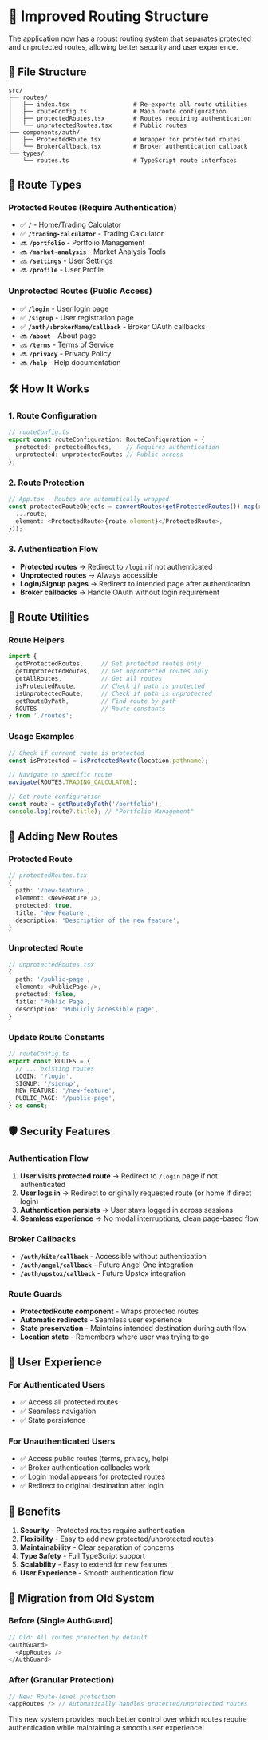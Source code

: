 # 🚀 Improved Routing Structure

The application now has a robust routing system that separates protected and unprotected routes, allowing better security and user experience.

## 📁 File Structure

```
src/
├── routes/
│   ├── index.tsx                  # Re-exports all route utilities
│   ├── routeConfig.ts             # Main route configuration
│   ├── protectedRoutes.tsx        # Routes requiring authentication
│   └── unprotectedRoutes.tsx      # Public routes
├── components/auth/
│   ├── ProtectedRoute.tsx         # Wrapper for protected routes
│   └── BrokerCallback.tsx         # Broker authentication callback
└── types/
    └── routes.ts                  # TypeScript route interfaces
```

## 🔐 Route Types

### **Protected Routes** (Require Authentication)
- ✅ **`/`** - Home/Trading Calculator
- ✅ **`/trading-calculator`** - Trading Calculator
- 🔜 **`/portfolio`** - Portfolio Management  
- 🔜 **`/market-analysis`** - Market Analysis Tools
- 🔜 **`/settings`** - User Settings
- 🔜 **`/profile`** - User Profile

### **Unprotected Routes** (Public Access)
- ✅ **`/login`** - User login page
- ✅ **`/signup`** - User registration page
- ✅ **`/auth/:brokerName/callback`** - Broker OAuth callbacks
- 🔜 **`/about`** - About page
- 🔜 **`/terms`** - Terms of Service
- 🔜 **`/privacy`** - Privacy Policy
- 🔜 **`/help`** - Help documentation

## 🛠️ How It Works

### 1. **Route Configuration**
```typescript
// routeConfig.ts
export const routeConfiguration: RouteConfiguration = {
  protected: protectedRoutes,    // Requires authentication
  unprotected: unprotectedRoutes // Public access
};
```

### 2. **Route Protection**
```typescript
// App.tsx - Routes are automatically wrapped
const protectedRouteObjects = convertRoutes(getProtectedRoutes()).map(route => ({
  ...route,
  element: <ProtectedRoute>{route.element}</ProtectedRoute>,
}));
```

### 3. **Authentication Flow**
- **Protected routes** → Redirect to `/login` if not authenticated
- **Unprotected routes** → Always accessible
- **Login/Signup pages** → Redirect to intended page after authentication
- **Broker callbacks** → Handle OAuth without login requirement

## 🚦 Route Utilities

### **Route Helpers**
```typescript
import { 
  getProtectedRoutes,     // Get protected routes only
  getUnprotectedRoutes,   // Get unprotected routes only
  getAllRoutes,           // Get all routes
  isProtectedRoute,       // Check if path is protected
  isUnprotectedRoute,     // Check if path is unprotected
  getRouteByPath,         // Find route by path
  ROUTES                  // Route constants
} from './routes';
```

### **Usage Examples**
```typescript
// Check if current route is protected
const isProtected = isProtectedRoute(location.pathname);

// Navigate to specific route
navigate(ROUTES.TRADING_CALCULATOR);

// Get route configuration
const route = getRouteByPath('/portfolio');
console.log(route?.title); // "Portfolio Management"
```

## 🔧 Adding New Routes

### **Protected Route**
```typescript
// protectedRoutes.tsx
{
  path: '/new-feature',
  element: <NewFeature />,
  protected: true,
  title: 'New Feature',
  description: 'Description of the new feature',
}
```

### **Unprotected Route**
```typescript
// unprotectedRoutes.tsx
{
  path: '/public-page',
  element: <PublicPage />,
  protected: false,
  title: 'Public Page',
  description: 'Publicly accessible page',
}
```

### **Update Route Constants**
```typescript
// routeConfig.ts
export const ROUTES = {
  // ... existing routes
  LOGIN: '/login',
  SIGNUP: '/signup',
  NEW_FEATURE: '/new-feature',
  PUBLIC_PAGE: '/public-page',
} as const;
```

## 🛡️ Security Features

### **Authentication Flow**
1. **User visits protected route** → Redirect to `/login` page if not authenticated
2. **User logs in** → Redirect to originally requested route (or home if direct login)
3. **Authentication persists** → User stays logged in across sessions
4. **Seamless experience** → No modal interruptions, clean page-based flow

### **Broker Callbacks**
- **`/auth/kite/callback`** - Accessible without authentication
- **`/auth/angel/callback`** - Future Angel One integration
- **`/auth/upstox/callback`** - Future Upstox integration

### **Route Guards**
- **ProtectedRoute component** - Wraps protected routes
- **Automatic redirects** - Seamless user experience  
- **State preservation** - Maintains intended destination during auth flow
- **Location state** - Remembers where user was trying to go

## 📱 User Experience

### **For Authenticated Users**
- ✅ Access all protected routes
- ✅ Seamless navigation
- ✅ State persistence

### **For Unauthenticated Users**
- ✅ Access public routes (terms, privacy, help)
- ✅ Broker authentication callbacks work
- ✅ Login modal appears for protected routes
- ✅ Redirect to original destination after login

## 🚀 Benefits

1. **Security** - Protected routes require authentication
2. **Flexibility** - Easy to add new protected/unprotected routes
3. **Maintainability** - Clear separation of concerns
4. **Type Safety** - Full TypeScript support
5. **Scalability** - Easy to extend for new features
6. **User Experience** - Smooth authentication flow

## 🔄 Migration from Old System

### **Before** (Single AuthGuard)
```typescript
// Old: All routes protected by default
<AuthGuard>
  <AppRoutes />
</AuthGuard>
```

### **After** (Granular Protection)
```typescript
// New: Route-level protection
<AppRoutes /> // Automatically handles protected/unprotected routes
```

This new system provides much better control over which routes require authentication while maintaining a smooth user experience!